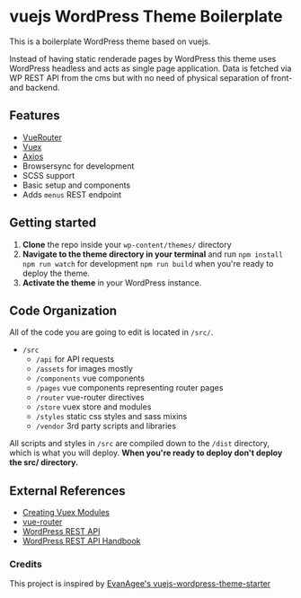 # vuejs WordPress Theme Boilerplate

This is a boilerplate WordPress theme based on vuejs. 

Instead of having static renderade pages by WordPress this theme uses WordPress headless and acts as single page application. Data is fetched via WP REST API from the cms but with no need of physical separation of front- and backend.

## Features

- [VueRouter](https://github.com/vuejs/vue-router)
- [Vuex](https://github.com/vuejs/vuex)
- [Axios](https://github.com/axios/axios)
- Browsersync for development
- SCSS support
- Basic setup and components
- Adds `menus` REST endpoint


## Getting started

1. **Clone** the repo inside your `wp-content/themes/` directory
2. **Navigate to the theme directory in your terminal** and run
   `npm install`
   `npm run watch` for development
   `npm run build` when you're ready to deploy the theme.
3. **Activate the theme** in your WordPress instance.

## Code Organization

All of the code you are going to edit is located in `/src/`.

- `/src`
  - `/api` for API requests
  - `/assets` for images mostly
  - `/components` vue components
  - `/pages` vue components representing router pages
  - `/router` vue-router directives
  - `/store` vuex store and modules
  - `/styles` static css styles and sass mixins
  - `/vendor` 3rd party scripts and libraries

All scripts and styles in `/src` are compiled down to the `/dist` directory, which is what you will deploy. **When you're ready to deploy don't deploy the src/ directory.**


## External References

- [Creating Vuex Modules](https://vuex.vuejs.org/en/modules.html)
- [vue-router](https://github.com/vuejs/vue-router)
- [WordPress REST API](http://v2.wp-api.org/)
- [WordPress REST API Handbook](https://developer.wordpress.org/rest-api/)


### Credits

This project is inspired by [EvanAgee's vuejs-wordpress-theme-starter](https://github.com/EvanAgee/vuejs-wordpress-theme-starter)

